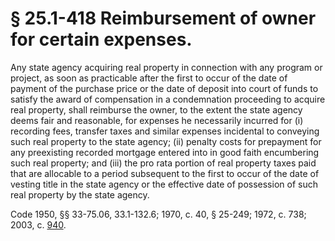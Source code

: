 # § 25.1-418 Reimbursement of owner for certain expenses.

<p>Any state agency acquiring real property in connection with any program or project, as soon as practicable after the first to occur of the date of payment of the purchase price or the date of deposit into court of funds to satisfy the award of compensation in a condemnation proceeding to acquire real property, shall reimburse the owner, to the extent the state agency deems fair and reasonable, for expenses he necessarily incurred for (i) recording fees, transfer taxes and similar expenses incidental to conveying such real property to the state agency; (ii) penalty costs for prepayment for any preexisting recorded mortgage entered into in good faith encumbering such real property; and (iii) the pro rata portion of real property taxes paid that are allocable to a period subsequent to the first to occur of the date of vesting title in the state agency or the effective date of possession of such real property by the state agency.</p><p>Code 1950, §§ 33-75.06, 33.1-132.6; 1970, c. 40, § 25-249; 1972, c. 738; 2003, c. <a href='http://lis.virginia.gov/cgi-bin/legp604.exe?031+ful+CHAP0940'>940</a>.</p>